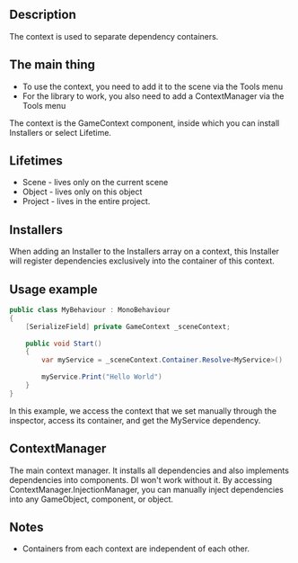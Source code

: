 ﻿## Description
The context is used to separate dependency containers.

## The main thing
- To use the context, you need to add it to the scene via the Tools menu
- For the library to work, you also need to add a ContextManager via the Tools menu

The context is the GameContext component, inside which you can install Installers or select Lifetime.

## Lifetimes
- Scene - lives only on the current scene
- Object - lives only on this object
- Project - lives in the entire project.

## Installers
When adding an Installer to the Installers array on a context, this Installer will register dependencies exclusively into the container of this context.

## Usage example
```csharp
public class MyBehaviour : MonoBehaviour 
{
    [SerializeField] private GameContext _sceneContext;
    
    public void Start() 
    {
        var myService = _sceneContext.Container.Resolve<MyService>()
        
        myService.Print("Hello World")
    }
}
```
In this example, we access the context that we set manually through the inspector, access its container, and get the MyService dependency.

## ContextManager
The main context manager. It installs all dependencies and also implements dependencies into components. DI won't work without it.
By accessing ContextManager.InjectionManager, you can manually inject dependencies into any GameObject, component, or object.

## Notes
- Containers from each context are independent of each other.